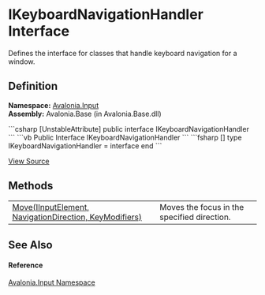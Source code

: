 # IKeyboardNavigationHandler Interface


Defines the interface for classes that handle keyboard navigation for a window.



## Definition
**Namespace:** <a href="N_Avalonia_Input">Avalonia.Input</a>  
**Assembly:** Avalonia.Base (in Avalonia.Base.dll)

<Tabs groupId="api-code-preview">
<TabItem value="csharp" label="C#">
```csharp
[UnstableAttribute]
public interface IKeyboardNavigationHandler
```
</TabItem>
<TabItem value="vb" label="VB">
```vb
<UnstableAttribute>
Public Interface IKeyboardNavigationHandler
```
</TabItem>
<TabItem value="fsharp" label="F#">
```fsharp
[<UnstableAttribute>]
type IKeyboardNavigationHandler = interface end
```
</TabItem>
</Tabs>



<a href="https://github.com/AvaloniaUI/Avalonia/tree/master/src/Avalonia.Base/Input/IKeyboardNavigationHandler.cs" title="View the source code">View Source</a>



## Methods
<table>
<tr>
<td><a href="M_Avalonia_Input_IKeyboardNavigationHandler_Move">Move(IInputElement, NavigationDirection, KeyModifiers)</a></td>
<td>Moves the focus in the specified direction.</td>
</tr>
</table>

## See Also


#### Reference
<a href="N_Avalonia_Input">Avalonia.Input Namespace</a>  

